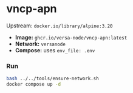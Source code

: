 # vncp-apn

Upstream: `docker.io/library/alpine:3.20`

- **Image:** `ghcr.io/versa-node/vncp-apn:latest`
- **Network:** `versanode`
- **Compose:** uses `env_file: .env`

### Run
```bash
bash ../../tools/ensure-network.sh
docker compose up -d
```


